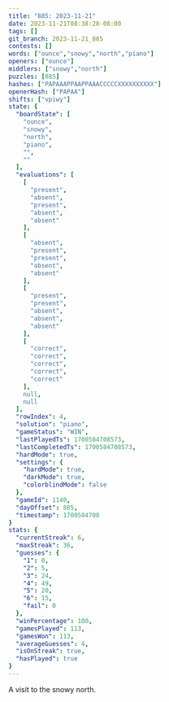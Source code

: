 ```yaml
---
title: "885: 2023-11-21"
date: 2023-11-21T08:38:28-08:00
tags: []
git_branch: 2023-11-21_885
contests: []
words: ["ounce","snowy","north","piano"]
openers: ["ounce"]
middlers: ["snowy","north"]
puzzles: [885]
hashes: ["PAPAAAPPAAPPAAACCCCCXXXXXXXXXX"]
openerHash: ["PAPAA"]
shifts: ["vpiwy"]
state: {
  "boardState": [
    "ounce",
    "snowy",
    "north",
    "piano",
    "",
    ""
  ],
  "evaluations": [
    [
      "present",
      "absent",
      "present",
      "absent",
      "absent"
    ],
    [
      "absent",
      "present",
      "present",
      "absent",
      "absent"
    ],
    [
      "present",
      "present",
      "absent",
      "absent",
      "absent"
    ],
    [
      "correct",
      "correct",
      "correct",
      "correct",
      "correct"
    ],
    null,
    null
  ],
  "rowIndex": 4,
  "solution": "piano",
  "gameStatus": "WIN",
  "lastPlayedTs": 1700584708573,
  "lastCompletedTs": 1700584708573,
  "hardMode": true,
  "settings": {
    "hardMode": true,
    "darkMode": true,
    "colorblindMode": false
  },
  "gameId": 1140,
  "dayOffset": 885,
  "timestamp": 1700584708
}
stats: {
  "currentStreak": 6,
  "maxStreak": 36,
  "guesses": {
    "1": 0,
    "2": 5,
    "3": 24,
    "4": 49,
    "5": 20,
    "6": 15,
    "fail": 0
  },
  "winPercentage": 100,
  "gamesPlayed": 113,
  "gamesWon": 113,
  "averageGuesses": 4,
  "isOnStreak": true,
  "hasPlayed": true
}
---
```

<!-- more -->
A visit to the snowy north. 
